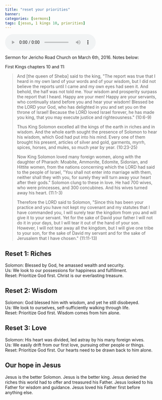```yaml
---
title: "reset your priorities"
banner:
categories: [sermons]
tags: [jesus, 1 kings 10, priorities]
---
```


<audio controls src="/assets/posts/sermons/2016-03-06-reset-your-priorities.mp3"></audio>

Sermon for Jericho Road Church on March 6th, 2016. Notes below:

First Kings chapters 10 and 11:

> And [the queen of Sheba] said to the king, "The report was true that I heard in my own land of your words and of your wisdom, but I did not believe the reports until I came and my own eyes had seen it. And behold, the half was not told me. Your wisdom and prosperity surpass the report that I heard. Happy are your men! Happy are your servants, who continually stand before you and hear your wisdom! Blessed be the LORD your God, who has delighted in you and set you on the throne of Israel! Because the LORD loved Israel forever, he has made you king, that you may execute justice and righteousness." (10:6-9)
>
> Thus King Solomon excelled all the kings of the earth in riches and in wisdom. And the whole earth sought the presence of Solomon to hear his wisdom, which God had put into his mind. Every one of them brought his present, articles of silver and gold, garments, myrrh, spices, horses, and mules, so much year by year. (10:23-25)
>
> Now King Solomon loved many foreign women, along with the daughter of Pharaoh: Moabite, Ammonite, Edomite, Sidonian, and Hittite women, from the nations concerning which the LORD had said to the people of Israel, "You shall not enter into marriage with them, neither shall they with you, for surely they will turn away your heart after their gods." Solomon clung to these in love. He had 700 wives, who were princesses, and 300 concubines. And his wives turned away his heart. (11:1-3)
>
> Therefore the LORD said to Solomon, "Since this has been your practice and you have not kept my covenant and my statutes that I have commanded you, I will surely tear the kingdom from you and will give it to your servant. Yet for the sake of David your father I will not do it in your days, but I will tear it out of the hand of your son. However, I will not tear away all the kingdom, but I will give one tribe to your son, for the sake of David my servant and for the sake of Jerusalem that I have chosen." (11:11-13)

## Reset 1: Riches

Solomon: Blessed by God, he amassed wealth and security.  
Us: We look to our possessions for happiness and fulfillment.  
Reset: Prioritize God first. Christ is our everlasting treasure.

## Reset 2: Wisdom

Solomon: God blessed him with wisdom, and yet he still disobeyed.  
Us: We look to ourselves, self-sufficiently walking through life.  
Reset: Prioritize God first. Wisdom comes from him alone.

## Reset 3: Love

Solomon: His heart was divided, led astray by his many foreign wives.  
Us: We easily drift from our first love, pursuing other people or things.  
Reset: Prioritize God first. Our hearts need to be drawn back to him alone.

## Our hope in Jesus

Jesus is the better Solomon. Jesus is the better king. Jesus denied the riches this world had to offer and treasured his Father. Jesus looked to his Father for wisdom and guidance. Jesus loved his Father first before anything else.
